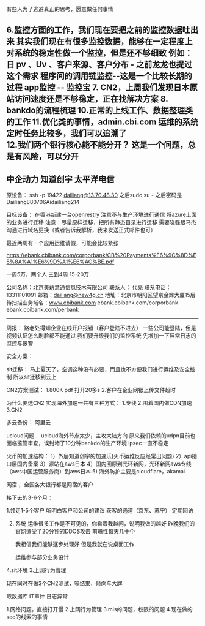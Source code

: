 有些人为了逃避真正的思考，愿意做任何事情


6.监控方面的工作，我们现在要把之前的监控数据吐出来 
  其实我们现在有很多监控数据，能够在一定程度上对系统的稳定性做一个监控，但是还不够细致
  例如：日 pv 、Uv 、客户来源、客户分布 - 之前龙龙也提过这个需求
  程序间的调用链监控--这是一个比较长期的过程
  app监控 -- 监控宝
7. CN2，上周我们发现日本原站访问速度还是不够稳定，正在找解决方案
8. bankdo的流程梳理
10.正常的上线工作、数据整理类的工作
11.优化类的事情，admin.cbi.com 运维的系统定时任务比较多，我们可以追溯了  
12.我们两个银行核心能不能分开？ 这是一个问题，总是有风险，可以分开
---------------------------------------------------------------
中企动力
知道创宇
太平洋电信
--------------------------------------------------------------
原设备：
ssh -p 19422 dailiang@13.70.48.30
之后sudo su - 
之后密码是 Dailiang880706Aidailiang214

目标设备：
在香港新建一台openrestry
注意不与生产环境进行通信
将azure上面的业务进行迁移
注意：尽量原样迁移，把所有静态目录进行迁移
需要晓磊跟马杰沟通进行域名更换（或者告诉我解析，我来发送正式邮件也可）


最近两周有一个应用运维请假，可能会比较紧张


https://ebank.cbibank.com/corporbank/CB%20Payments%E6%9C%8D%E5%8A%A1%E6%9D%A1%E6%AC%BE.pdf


一周5万，两个人
三到4周
15-20万

公司名称：北京美薪慧通信息技术有限公司
联系人： 代亮
联系电话：13311101091
邮箱：dailiang@new4g.cn
地址：北京市朝阳区望京金辉大厦15层
待扫描业务域名：www.cbibank.com ebank.cbibank.com/corporbank  ebank.cbibank.com/perbank

--------------------------------------
周报：
路老处得知企业在线开户报错（客户登陆不进去）
一些公司能登陆，但是视频认证怎么刷脸都不能通过
我们要升级我们的监控系统
先增加一下异常日志的监控与报警



安全方案：





sit迁移：
马上夏天了，空调这种没有必要，而且也不方便我们进行运维及安全控制
所以sit迁移到云上


CN2方案测试：
1.800K pdf 打开20多s
2.客户在企业网银上传文件超时


为什么要选CN2
实现海外加速一共有三种方式：
1.专线
2.围着国内做CDN加速
3.CN2


多云备份：
阿里云



ucloud问题：
ucloud海外节点太少，主攻大陆方向
原来我们依赖的udpn目前也面临监管审查，误封堵了10分钟bankdo的生产环境
ipsec一直不稳定


火币的加速结构：
1）外层知道创宇的加速乐(火币运维反应经常出问题)
2）api接口层国内备案
3）源站在aws日本
4）国内回原到光环新网，光环新网aws专线（aws中国运营服务商）到aws日本
5) 海外防护主要是cloudflare，akamai


网宿；
全国各大银行都是网宿的客户

接下去的3-6个月：

1.领走1-5个客户
  听明白客户和公司的建议
  获客的通道（京东、苏宁）
  定期回访


2. 系统
   运维很多工作是不可见的，你看着我越闲，说明我做的越好
   昨晚我们的官网遭受了20分钟的DDOS攻击
   前瞻性每天几十个

   我相信我们能够逐步处理好
   但是我就在说桌面工作
   
   运维参与部分业务设计


4.sit环境
3.上网行为管理

现在同时在做3个CN2测试，等结果，倾向与大牌

取数据库
IT审计
日志异常

1.网络问题。直接打开慢
2.上网行为管理
3.mis的问题，权限的问题
4.现在做的seo的线索的事情










